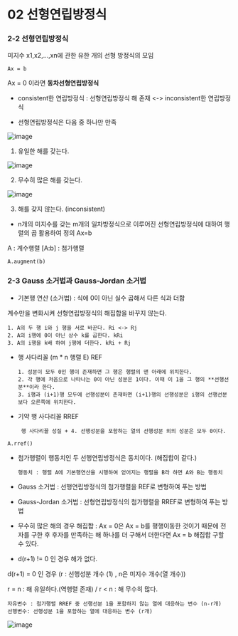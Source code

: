 # 02 선형연립방정식



### 2-2 선형연립방정식



미지수 x1,x2,...,xn에 관한 유한 개의 선형 방정식의 모임



    Ax = b
  
  
  
Ax = 0 이라면 **동차선형연립방정식**



* consistent한 연립방정식 : 선형연립방정식 해 존재 <-> inconsistent한 연립방정식



* 선형연립방정식은 다음 중 하나만 만족



![image](https://user-images.githubusercontent.com/89879599/149313410-a6dd3a3a-147b-4f49-b6e7-b08acf34d938.png)



1. 유일한 해를 갖는다.



![image](https://user-images.githubusercontent.com/89879599/149313537-db63243f-ef9e-461f-8438-7770fe7e94e5.png)



2. 무수히 많은 해를 갖는다.



![image](https://user-images.githubusercontent.com/89879599/149313607-12ae6354-50d7-448f-8174-229efcc366c2.png)



3. 해를 갖지 않는다. (inconsistent)



* n개의 미지수를 갖는 m개의 일차방정식으로 이루어진 선형연립방정식에 대하여 행렬의 곱 활용하여 정의 Ax=b



A : 계수행렬
[A:b] : 첨가행렬



```
A.augment(b)
```



### 2-3 Gauss 소거법과 Gauss-Jordan 소거법



* 기본행 연산 (소거법) : 식에 0이 아닌 실수 곱해서 다른 식과 더함



계수만을 변화시켜 선형연립방정식의 해집합을 바꾸지 않는다. 



    1. A의 두 행 i와 j 행을 서로 바꾼다. Ri <-> Rj
    2. A의 i행에 0이 아닌 상수 k를 곱한다. kRi
    3. A의 i행을 k배 하여 j행에 더한다. kRi + Rj



* 행 사다리꼴 (m * n 행렬 E) REF



      1. 성분이 모두 0인 행이 존재하면 그 행은 행렬의 맨 아래에 위치한다. 
      2. 각 행에 처음으로 나타나는 0이 아닌 성분은 1이다. 이때 이 1을 그 행의 **선행선분**이라 한다.
      3. i행과 (i+1)행 모두에 선행성분이 존재하면 (i+1)행의 선행성분은 i행의 선행선분보다 오른쪽에 위치한다. 



* 기약 행 사다리꼴 RREF



       행 사다리꼴 성질 + 4. 선행성분을 포함하는 열의 선행성분 외의 성분은 모두 0이다.
    
    
    
```
A.rref()
```
    
   
   
* 첨가행렬이 행동치인 두 선행연립방정식은 동치이다. (해집합이 같다.)



      행동치 : 행렬 A에 기본행연산을 시행하여 얻어지는 행렬을 B라 하면 A와 B는 행동치



* Gauss 소거법 : 선행연립방정식의 첨가행렬을 REF로 변형하여 푸는 방법



* Gauss-Jordan 소거법 : 선형연립방정식의 첨가행렬을 RREF로 변형하여 푸는 방법



* 무수히 많은 해의 경우 해집합 : Ax = 0은 Ax = b를 평행이동한 것이기 때문에 전자를 구한 후 후자를 만족하는 해 하나를 더 구해서 더한다면 Ax = b 해집합 구할 수 있다.



* d(r+1) != 0 인 경우 해가 없다. 



d(r+1) = 0 인 경우 (r : 선행성분 개수 (1) , n은 미지수 개수(열 개수))



r = n : 해 유일하다.(역행렬 존재) / r < n : 해 무수히 많다.



    자유변수 : 첨가행렬 RREF 중 선행선분 1을 포함하지 않는 열에 대응하는 변수 (n-r개)
    선행변수: 선행성분 1을 포함하는 열에 대응하는 변수 (r개)



![image](https://user-images.githubusercontent.com/89879599/149320698-bdfec37f-ed42-415c-9386-3a229e8e6895.png)



